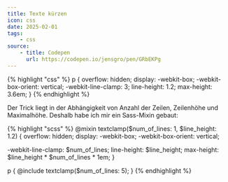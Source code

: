 ```yaml
---
title: Texte kürzen
icon: css
date: 2025-02-01
tags:
    - css
source:
    - title: Codepen
      url: https://codepen.io/jensgro/pen/GRbEKPg
---
```

{% highlight "css" %}
p {
  overflow: hidden;
  display: -webkit-box;
  -webkit-box-orient: vertical;
  -webkit-line-clamp: 3;
  line-height: 1.2;
  max-height: 3.6em;
}
{% endhighlight %}


Der Trick liegt in der Abhängigkeit von Anzahl der Zeilen, Zeilenhöhe und Maximalhöhe. Deshalb habe ich mir ein Sass-Mixin gebaut:

{% highlight "scss" %}
@mixin textclamp($num_of_lines: 1, $line_height: 1.2) {
  overflow: hidden;
  display: -webkit-box;
  -webkit-box-orient: vertical;

  -webkit-line-clamp: $num_of_lines;
  line-height: $line_height;
  max-height: $line_height * $num_of_lines * 1em;
}

p {
  @include textclamp($num_of_lines: 5);
}
{% endhighlight %}



